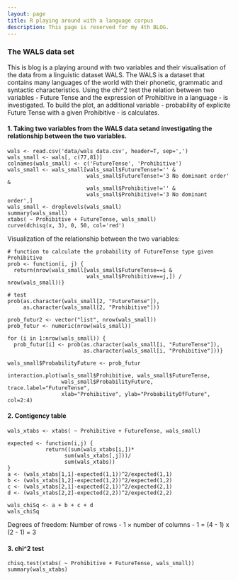```yaml
---
layout: page
title: R playing around with a language corpus
description: This page is reserved for my 4th BLOG.
---
```


### The WALS data set
This is blog is a playing around with two variables and their visualisation of the data from a linguistic dataset WALS. The WALS is a dataset that contains many languages of the world with their phonetic, grammatic and syntactic characteristics. Using the chi^2 test the relation between two variables - Future Tense and the expression of Prohibitive in a language - is investigated. To build the plot, an additional variable - probability of explicite Future Tense with a given Prohibitive - is calculates.

#### 1. Taking two variables from the WALS data setand investigating the relationship between the two variables.

```
wals <- read.csv('data/wals_data.csv', header=T, sep=',')
wals_small <- wals[, c(77,81)]
colnames(wals_small) <- c('FutureTense', 'Prohibitive')
wals_small <- wals_small[wals_small$FutureTense!='' &
                         wals_small$FutureTense!='3 No dominant order' &
                         wals_small$Prohibitive!='' &
                         wals_small$Prohibitive!='3 No dominant order',]
wals_small <- droplevels(wals_small)
summary(wals_small)
xtabs( ~ Prohibitive + FutureTense, wals_small)
curve(dchisq(x, 3), 0, 50, col='red')
```

Visualization of the relationship between the two variables:
```
# function to calculate the probability of FutureTense type given Prohibitive
prob <- function(i, j) {
  return(nrow(wals_small[wals_small$FutureTense==i &
                         wals_small$Prohibitive==j,]) / nrow(wals_small))}

# test
prob(as.character(wals_small[2, "FutureTense"]),
     as.character(wals_small[2, "Prohibitive"]))

prob_futur2 <- vector("list", nrow(wals_small))
prob_futur <- numeric(nrow(wals_small))

for (i in 1:nrow(wals_small)) {
  prob_futur[i] <- prob(as.character(wals_small[i, "FutureTense"]),
                        as.character(wals_small[i, "Prohibitive"]))}

wals_small$ProbabilityFuture <- prob_futur
```

```
interaction.plot(wals_small$Prohibitive, wals_small$FutureTense,
                 wals_small$ProbabilityFuture, trace.label="FutureTense",
                 xlab="Prohibitive", ylab="ProbabilityOfFuture", col=2:4)
```

#### 2. Contigency table
```
wals_xtabs <- xtabs( ~ Prohibitive + FutureTense, wals_small)

expected <- function(i,j) {
            return((sum(wals_xtabs[i,])*
                  sum(wals_xtabs[,j]))/
                  sum(wals_xtabs))
}
a <- (wals_xtabs[1,1]-expected(1,1))^2/expected(1,1)
b <- (wals_xtabs[1,2]-expected(1,2))^2/expected(1,2)
c <- (wals_xtabs[2,1]-expected(2,1))^2/expected(2,1)
d <- (wals_xtabs[2,2]-expected(2,2))^2/expected(2,2)

wals_chiSq <- a + b + c + d
wals_chiSq
```

Degrees of freedom:
Number of rows - 1 $\times$ number of columns - 1 = (4 - 1) x (2 - 1) = 3

#### 3. chi^2 test
```
chisq.test(xtabs( ~ Prohibitive + FutureTense, wals_small))
summary(wals_xtabs)
```

